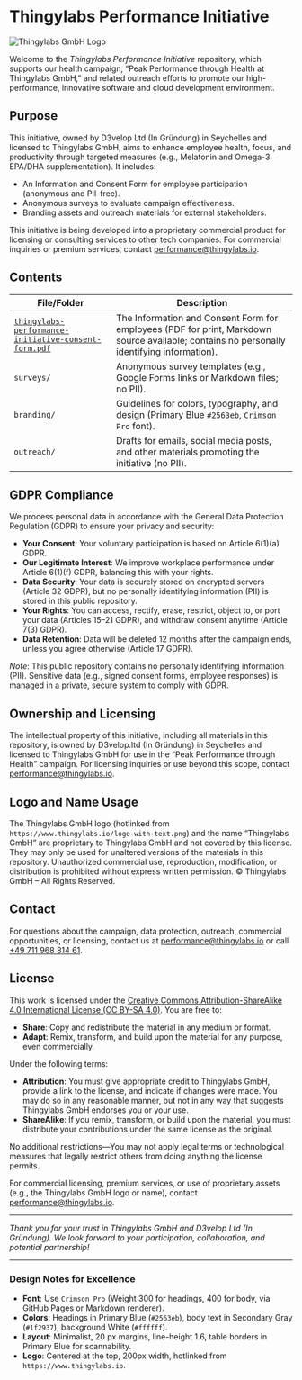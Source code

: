 # Thingylabs Performance Initiative

![Thingylabs GmbH Logo](https://www.thingylabs.io/logo-with-text.png)

Welcome to the *Thingylabs Performance Initiative* repository, which supports our health campaign, “Peak Performance through Health at Thingylabs GmbH,” and related outreach efforts to promote our high-performance, innovative software and cloud development environment.

## Purpose
This initiative, owned by D3velop Ltd (In Gründung) in Seychelles and licensed to Thingylabs GmbH, aims to enhance employee health, focus, and productivity through targeted measures (e.g., Melatonin and Omega-3 EPA/DHA supplementation). It includes:
- An Information and Consent Form for employee participation (anonymous and PII-free).
- Anonymous surveys to evaluate campaign effectiveness.
- Branding assets and outreach materials for external stakeholders.

This initiative is being developed into a proprietary commercial product for licensing or consulting services to other tech companies. For commercial inquiries or premium services, contact [performance@thingylabs.io](mailto:performance@thingylabs.io).

## Contents
| File/Folder                  | Description                                      |
|------------------------------|--------------------------------------------------|
| [`thingylabs-performance-initiative-consent-form.pdf`](./consent/thingylabs-performance-initiative-consent-form.pdf) | The Information and Consent Form for employees (PDF for print, Markdown source available; contains no personally identifying information). |
| `surveys/`                   | Anonymous survey templates (e.g., Google Forms links or Markdown files; no PII). |
| `branding/`                  | Guidelines for colors, typography, and design (Primary Blue `#2563eb`, `Crimson Pro` font). |
| `outreach/`                  | Drafts for emails, social media posts, and other materials promoting the initiative (no PII). |

## GDPR Compliance
We process personal data in accordance with the General Data Protection Regulation (GDPR) to ensure your privacy and security:
- **Your Consent**: Your voluntary participation is based on Article 6(1)(a) GDPR.
- **Our Legitimate Interest**: We improve workplace performance under Article 6(1)(f) GDPR, balancing this with your rights.
- **Data Security**: Your data is securely stored on encrypted servers (Article 32 GDPR), but no personally identifying information (PII) is stored in this public repository.
- **Your Rights**: You can access, rectify, erase, restrict, object to, or port your data (Articles 15–21 GDPR), and withdraw consent anytime (Article 7(3) GDPR).
- **Data Retention**: Data will be deleted 12 months after the campaign ends, unless you agree otherwise (Article 17 GDPR).

*Note*: This public repository contains no personally identifying information (PII). Sensitive data (e.g., signed consent forms, employee responses) is managed in a private, secure system to comply with GDPR.

## Ownership and Licensing
The intellectual property of this initiative, including all materials in this repository, is owned by D3velop.ltd (In Gründung) in Seychelles and licensed to Thingylabs GmbH for use in the “Peak Performance through Health” campaign. For licensing inquiries or use beyond this scope, contact [performance@thingylabs.io](mailto:performance@thingylabs.io).

## Logo and Name Usage
The Thingylabs GmbH logo (hotlinked from `https://www.thingylabs.io/logo-with-text.png`) and the name “Thingylabs GmbH” are proprietary to Thingylabs GmbH and not covered by this license. They may only be used for unaltered versions of the materials in this repository. Unauthorized commercial use, reproduction, modification, or distribution is prohibited without express written permission. © Thingylabs GmbH – All Rights Reserved.

## Contact
For questions about the campaign, data protection, outreach, commercial opportunities, or licensing, contact us at [performance@thingylabs.io](mailto:performance@thingylabs.io) or call [+49 711 968 814 61](tel:+4971196881461).

## License
This work is licensed under the [Creative Commons Attribution-ShareAlike 4.0 International License (CC BY-SA 4.0)](https://creativecommons.org/licenses/by-sa/4.0/). You are free to:
- **Share**: Copy and redistribute the material in any medium or format.
- **Adapt**: Remix, transform, and build upon the material for any purpose, even commercially.

Under the following terms:
- **Attribution**: You must give appropriate credit to Thingylabs GmbH, provide a link to the license, and indicate if changes were made. You may do so in any reasonable manner, but not in any way that suggests Thingylabs GmbH endorses you or your use.
- **ShareAlike**: If you remix, transform, or build upon the material, you must distribute your contributions under the same license as the original.

No additional restrictions—You may not apply legal terms or technological measures that legally restrict others from doing anything the license permits.

For commercial licensing, premium services, or use of proprietary assets (e.g., the Thingylabs GmbH logo or name), contact [performance@thingylabs.io](mailto:performance@thingylabs.io).

---

*Thank you for your trust in Thingylabs GmbH and D3velop Ltd (In Gründung). We look forward to your participation, collaboration, and potential partnership!*

---

### Design Notes for Excellence
- **Font**: Use `Crimson Pro` (Weight 300 for headings, 400 for body, via GitHub Pages or Markdown renderer).
- **Colors**: Headings in Primary Blue (`#2563eb`), body text in Secondary Gray (`#1f2937`), background White (`#ffffff`).
- **Layout**: Minimalist, 20 px margins, line-height 1.6, table borders in Primary Blue for scannability.
- **Logo**: Centered at the top, 200px width, hotlinked from `https://www.thingylabs.io`.
